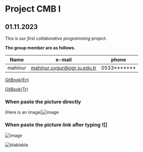 # Project CMB I
## 01.11.2023


This is our *first* _collaborative programming_ project. 


**The group member are as follows.**


|Name|e-mail|phone
----|-------|--------|
|mahinur|mahinur.uygur@ogr.iu.edu.tr|0533*******|

[GitBook(En)](https://git-scm.com/book/en/v2)

[GitBook(Tr)](https://git-scm.com/book/tr/v2)

### When paste the picture directly
[Here is an image]![image](https://github.com/MahinurUygur/mock1/assets/148978262/e9366336-558a-4ed2-a9e1-c143bf4a3e74)

### When paste the picture link after typing ![]
![image](https://m.media-amazon.com/images/I/91TmvD53U5L._AC_UF1000,1000_QL80_.jpg)

![blablabla](https://m.media-amazon.com/images/I/91TmvD53U5L._AC_UF1000,1000_QL80_.jpg)
